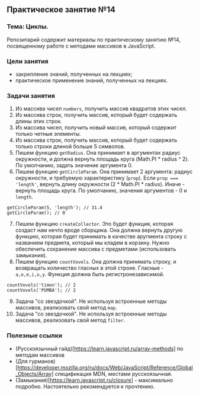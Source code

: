 ## Практическое занятие №14

### Тема: Циклы.

Репозитарий содержит материалы по практическому занятию №14, посвященному работе с методами массивов в JavaScript.

### Цели занятия
- закрепление знаний, полученных на лекциях;
- практическое применение знаний, полученных на лекциях.

### Задачи занятия
1. Из массива чисел `numbers`, получить массив квадратов этих чисел.
2. Из массива строк, получить массив, который будет содержать длины этих строк.
3. Из массива чисел, получить новый массив, который содержит только четные элементы.
4. Из массива строк, получить массив, который будет содержать только строки длиной больше 5 символов.
5. Пишем функцию `getRadius`. Она принимает в аргументах радиус окружности, и должна вернуть площадь круга (Math.PI * radius ^ 2). По умолчанию, задать значение аргумента 0.
6. Пишем функцию `getCircleParam`. Она принимает 2 аргумента: радиус окружности, и требуемую характеристику (`prop`). Если `prop === 'length'`, вернуть длину окружности (2 * Math.PI * radius). Иначе - вернуть площадь круга. По умолчанию, значения аргументов - 0 и `length`.
```
getCircleParam(5, 'length'); // 31.4
getCircleParam(); // 0
```
7. Пишем функцию `createCollector`. Это будет функция, которая создаст нам нечто вроде сборщика. Она должна вернуть другую функцию, которая будет принимать в качестве аругмента строку с названием предмета, который мы кладем в корзину. Нужно обеспечить сохранение массива с предметами (использовать замыкания).
8. Пишем функцию `countVovels`. Она должна принимать строку, и возвращать количество гласных в этой строке. Гласные - `a,o,e,i,u,y`.  Функция должна быть регистронезависимой.
```
countVovels('timon'); // 2
countVovels('PUMBA'); // 2
```
9. Задача "со звездочкой". Не используя встроенные методы массивов, реализовать свой метод `map`.
10. Задача "со звездочкой". Не используя встроенные методы массивов, реализовать свой метод `filter`.

### Полезные ссылки
- (Русскоязычный гайд)[https://learn.javascript.ru/array-methods] по методам массивов
- (Для гурманов)[https://developer.mozilla.org/ru/docs/Web/JavaScript/Reference/Global_Objects/Array] спецификация MDN, местами русскоязычная.
- (Замыкания)[https://learn.javascript.ru/closure] - максимально подробно. Настоятельно рекомендуется к прочтению.